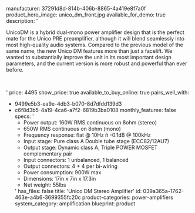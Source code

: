 manufacturer: 37291d8d-814b-406b-8865-4a419e8f7a0f
product_hero_image: unico_dm_front.jpg
available_for_demo: true
description: '<p>UnicoDM is a hybrid dual-mono power amplifier design that is the perfect mate for the Unico PRE preamplifier, although it will blend seamlessly into most high-quality audio systems. Compared to the previous model of the same name, the new Unico DM features more than just a facelift. We wanted to substantially improve the unit in its most important design parameters, and the current version is more robust and powerful than ever before.</p><p><br></p>'
price: 4495
show_price: true
available_to_buy_online: true
pairs_well_with:
  - 9499e5b3-ea9e-4db3-b070-8d7dfdd139d3
  - c6f8d3b5-4a19-4ca6-a7f2-6819b3ba0108
monthly_featuree: false
specs: '<ul><li>Power output: 160W RMS continuous on 8ohm (stereo)</li><li>650W RMS continuous on 8ohm (mono)</li><li>Frequency response: flat @ 10Hz ñ -0.1dB @ 100kHz</li><li>Input stage: Pure class A Double tube stage (ECC82/12AU7)</li><li>Output stage: Dynamic class A, Triple POWER MOSFET complementary pair</li><li>Input connectors: 1 unbalanced, 1 balanced</li><li>Output connectors: 4 + 4 per bi-wiring</li><li>Power consumption: 900W max</li><li>Dimensions: 17in x 7in x 17.3in</li><li>Net weight: 55lbs</li></ul>'
has_files: false
title: 'Unico DM Stereo Amplifier'
id: 039a365a-1762-463e-a4b6-3699355fc20c
product-categories: power-amplifiers
system_category: amplification
blueprint: product
